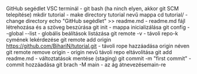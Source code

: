 GitHub segédlet
VSC terminál - git bash (ha ninch elyen, akkor git SCM telepítése)
mkdir tutorial - make directory tutorial nevű mappa
cd tutorial/ - change directory
echo "GitHub segédlet" >> readme.md - readme.md fájl létrehozása és a szöveg beszúrása
git init - mappa inicializálása
git config --global --list - globális beálítások listázása
git remote -v - távoli repo-k cymének lekérdezése
git remote add origin https://github.com/BihariN/tutorial.git - távoli rope hazzáadása origin néven
git remote remove origin - origin nevű távoli repo eltávolitása
git add readme.md - változtatások mentése (staging)
git commit -m "first commit" - commit hozzáadása
git brach -M main - az ág átnevezésemain-re